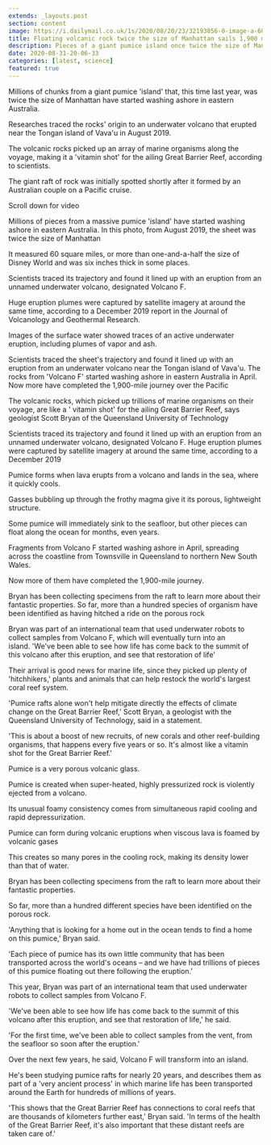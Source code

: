 ```yaml
---
extends: _layouts.post
section: content
image: https://i.dailymail.co.uk/1s/2020/08/20/23/32193856-0-image-a-60_1597961207007.jpg 
title: Floating volcanic rock twice the size of Manhattan sails 1,900 miles across the Pacific to Australia 
description: Pieces of a giant pumice island once twice the size of Manhattan have started washing ashore in Australia. They originated in an underwater volcano that erupted near Tonga, nearly 2,000 miles away. 
date: 2020-08-31-20-06-33 
categories: [latest, science] 
featured: true 
--- 
```

Millions of chunks from a giant pumice 'island' that, this time last year, was twice the size of Manhattan have started washing ashore in eastern Australia.

Researches traced the rocks' origin to an underwater volcano that erupted near the Tongan island of Vava'u in August 2019. 

The volcanic rocks picked up an array of marine organisms along the voyage, making it a 'vitamin shot' for the ailing Great Barrier Reef, according to scientists. 

The giant raft of rock was initially spotted shortly after it formed by an Australian couple on a Pacific cruise. 

Scroll down for video 

Millions of pieces from a massive pumice 'island' have started washing ashore in eastern Australia. In this photo, from August 2019, the sheet was twice the size of Manhattan

It measured 60 square miles, or more than one-and-a-half the size of Disney World and was six inches thick in some places.

Scientists traced its trajectory and found it lined up with an eruption from an unnamed underwater volcano, designated Volcano F.

Huge eruption plumes were captured by satellite imagery at around the same time, according to a December 2019 report in the Journal of Volcanology and Geothermal Research.

Images of the surface water showed traces of an active underwater eruption, including plumes of vapor and ash.

Scientists traced the sheet's trajectory and found it lined up with an eruption from an underwater volcano near the Tongan island of Vava'u. The rocks from 'Volcano F' started washing ashore in eastern Australia in April. Now more have completed the 1,900-mile journey over the Pacific  

The volcanic rocks, which picked up trillions of marine organisms on their voyage, are like a ' vitamin shot' for the ailing Great Barrier Reef, says geologist Scott Bryan of the Queensland University of Technology

Scientists traced its trajectory and found it lined up with an eruption from an unnamed underwater volcano, designated Volcano F. Huge eruption plumes were captured by satellite imagery at around the same time, according to a December 2019

Pumice forms when lava erupts from a volcano and lands in the sea, where it quickly cools. 

Gasses bubbling up through the frothy magma give it its porous, lightweight structure.

Some pumice will immediately sink to the seafloor, but other pieces can float along the ocean for months, even years.

Fragments from Volcano F started washing ashore in April, spreading across the coastline from Townsville in Queensland to northern New South Wales.

Now more of them have completed the 1,900-mile journey. 

Bryan has been collecting specimens from the raft to learn more about their fantastic properties. So far, more than a hundred species of organism have been identified as having hitched a ride on the porous rock

Bryan was part of an international team that used underwater robots to collect samples from Volcano F, which will eventually turn into an island. 'We've been able to see how life has come back to the summit of this volcano after this eruption, and see that restoration of life'

Their arrival is good news for marine life, since they picked up plenty of 'hitchhikers,' plants and animals that can help restock the world's largest coral reef system.

'Pumice rafts alone won't help mitigate directly the effects of climate change on the Great Barrier Reef,' Scott Bryan, a geologist with the Queensland University of Technology, said in a statement.

'This is about a boost of new recruits, of new corals and other reef-building organisms, that happens every five years or so. It's almost like a vitamin shot for the Great Barrier Reef.'

Pumice is a very porous volcanic glass.

Pumice is created when super-heated, highly pressurized rock is violently ejected from a volcano.

Its unusual foamy consistency comes from simultaneous rapid cooling and rapid depressurization.

Pumice can form during volcanic eruptions when viscous lava is foamed by volcanic gases

This creates so many pores in the cooling rock, making its density lower than that of water. 

Bryan has been collecting specimens from the raft to learn more about their fantastic properties. 

So far, more than a hundred different species have been identified on the porous rock.

'Anything that is looking for a home out in the ocean tends to find a home on this pumice,' Bryan said.

'Each piece of pumice has its own little community that has been transported across the world's oceans – and we have had trillions of pieces of this pumice floating out there following the eruption.'

This year, Bryan was part of an international team that used underwater robots to collect samples from Volcano F.

'We've been able to see how life has come back to the summit of this volcano after this eruption, and see that restoration of life,' he said. 

'For the first time, we've been able to collect samples from the vent, from the seafloor so soon after the eruption.'

Over the next few years, he said, Volcano F will transform into an island.

He's been studying pumice rafts for nearly 20 years, and describes them as part of a 'very ancient process' in which marine life has been transported around the Earth for hundreds of millions of years.

'This shows that the Great Barrier Reef has connections to coral reefs that are thousands of kilometers further east,' Bryan said. 'In terms of the health of the Great Barrier Reef, it's also important that these distant reefs are taken care of.'  

